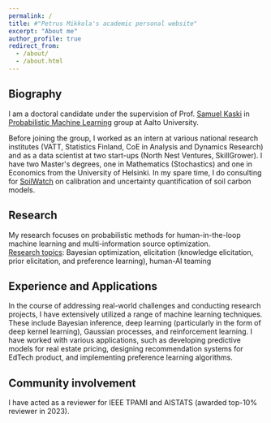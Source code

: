 ```yaml
---
permalink: /
title: #"Petrus Mikkola's academic personal website"
excerpt: "About me"
author_profile: true
redirect_from: 
  - /about/
  - /about.html
---
```


<h2>Biography</h2>
I am a doctoral candidate under the supervision of Prof. <a href="https://people.aalto.fi/samuel.kaski">Samuel Kaski</a> in <a href="http://research.cs.aalto.fi/pml">Probabilistic Machine Learning</a> group at Aalto University.<br> 

Before joining the group, I worked as an intern at various national research institutes (VATT, Statistics Finland, CoE in Analysis and Dynamics Research) and as a data scientist at two start-ups (North Nest Ventures, SkillGrower). I have two Master's degrees, one in Mathematics (Stochastics) and one in Economics from the University of Helsinki. In my spare time, I do consulting for <a href="https://soilwatch.eu">SoilWatch</a> on calibration and uncertainty quantification of soil carbon models.

<h2>Research</h2>
My research focuses on probabilistic methods for human-in-the-loop machine learning and multi-information source optimization.<br> 
<u>Research topics</u>: Bayesian optimization, elicitation (knowledge elicitation, prior elicitation, and preference learning), human-AI teaming<br>

<h2>Experience and Applications</h2>
In the course of addressing real-world challenges and conducting research projects, I have extensively utilized a range of machine learning techniques. These include Bayesian inference, deep learning (particularly in the form of deep kernel learning), Gaussian processes, and reinforcement learning. I have worked with various applications, such as developing predictive models for real estate pricing, designing recommendation systems for EdTech product, and implementing preference learning algorithms.

<h2>Community involvement</h2>
I have acted as a reviewer for IEEE TPAMI and AISTATS (awarded top-10% reviewer in 2023).
